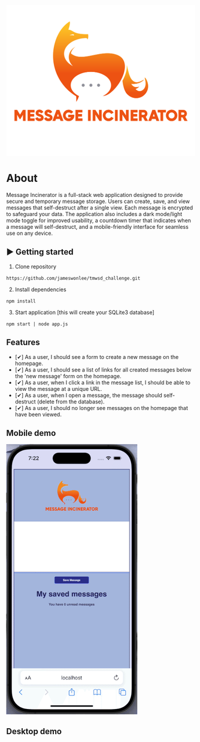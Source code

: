 ![message-incinerator-logo]

[message-incinerator-logo]: ./public/logo.svg

# About
Message Incinerator is a full-stack web application designed to provide secure and temporary message storage. Users can create, save, and view messages that self-destruct after a single view. Each message is encrypted to safeguard your data. The application also includes a dark mode/light mode toggle for improved usability, a countdown timer that indicates when a message will self-destruct, and a mobile-friendly interface for seamless use on any device.

## ▶️ Getting started

1. Clone repository
```
https://github.com/jameswonlee/tmwsd_challenge.git
```
2. Install dependencies

```
npm install
``` 
3. Start application [this will create your SQLite3 database]
```
npm start | node app.js
```

## Features

- [✔] As a user, I should see a form to create a new message on the homepage.
- [✔] As a user, I should see a list of links for all created messages below the 'new message' form on the homepage.
- [✔] As a user, when I click a link in the message list, I should be able to view the message at a unique URL.
- [✔] As a user, when I open a message, the message should self-destruct (delete from the database).
- [✔] As a user, I should no longer see messages on the homepage that have been viewed.


## Mobile demo

![mobile-demo](./assets/mobile-demo.gif)

## Desktop demo


